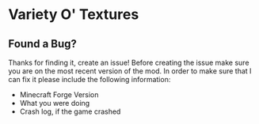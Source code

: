 # Variety O' Textures

## Found a Bug?
Thanks for finding it, create an issue! Before creating the issue make sure you are on the most recent version of the mod. In order to make sure that I can fix it please include the following information:
- Minecraft Forge Version
- What you were doing
- Crash log, if the game crashed